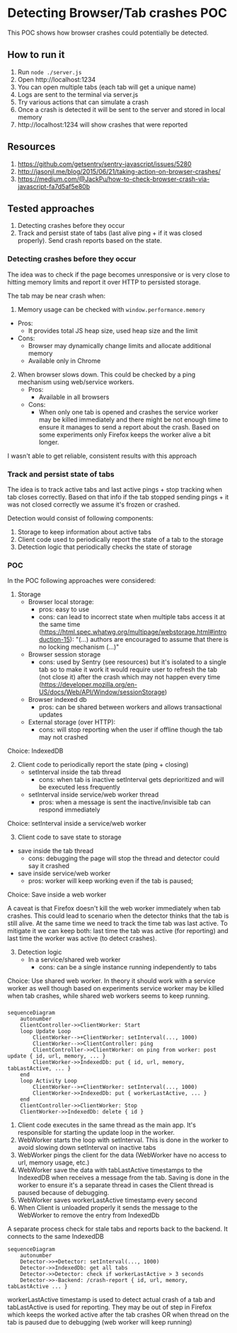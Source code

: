 # Detecting Browser/Tab crashes POC

This POC shows how browser crashes could potentially be detected.

## How to run it

1. Run `node ./server.js`
2. Open http://localhost:1234
3. You can open multiple tabs (each tab will get a unique name)
4. Logs are sent to the terminal via server.js
5. Try various actions that can simulate a crash
6. Once a crash is detected it will be sent to the server and stored in local memory
7. http://localhost:1234 will show crashes that were reported

## Resources

1. https://github.com/getsentry/sentry-javascript/issues/5280
2. http://jasonjl.me/blog/2015/06/21/taking-action-on-browser-crashes/
3. https://medium.com/@JackPu/how-to-check-browser-crash-via-javascript-fa7d5af5e80b

## Tested approaches

1. Detecting crashes before they occur
2. Track and persist state of tabs (last alive ping + if it was closed properly). Send crash reports based on the state.

### Detecting crashes before they occur

The idea was to check if the page becomes unresponsive or is very close to hitting memory limits and report it over HTTP to persisted storage.

The tab may be near crash when:

1. Memory usage can be checked with `window.performance.memory`

- Pros:
  - It provides total JS heap size, used heap size and the limit
- Cons:
  - Browser may dynamically change limits and allocate additional memory
  - Available only in Chrome

2. When browser slows down. This could be checked by a ping mechanism using web/service workers.
   - Pros:
     - Available in all browsers
   - Cons:
     - When only one tab is opened and crashes the service worker may be killed immediately and there might be not enough time to ensure it manages to send a report about the crash. Based on some experiments only Firefox keeps the worker alive a bit longer.

I wasn't able to get reliable, consistent results with this approach

### Track and persist state of tabs

The idea is to track active tabs and last active pings + stop tracking when tab closes correctly. Based on that info if the tab stopped sending pings + it was not closed correctly we assume it's frozen or crashed.

Detection would consist of following components:

1. Storage to keep information about active tabs
2. Client code used to periodically report the state of a tab to the storage
3. Detection logic that periodically checks the state of storage

### POC

In the POC following approaches were considered:

1. Storage
   - Browser local storage:
     - pros: easy to use
     - cons: can lead to incorrect state when multiple tabs access it at the same time (https://html.spec.whatwg.org/multipage/webstorage.html#introduction-15): "(...) authors are encouraged to assume that there is no locking mechanism (...)"
   - Browser session storage
     - cons: used by Sentry (see resources) but it's isolated to a single tab so to make it work it would require user to refresh the tab (not close it) after the crash which may not happen every time (https://developer.mozilla.org/en-US/docs/Web/API/Window/sessionStorage)
   - Browser indexed db
     - pros: can be shared between workers and allows transactional updates
   - External storage (over HTTP):
     - cons: will stop reporting when the user if offline though the tab may not crashed

Choice: IndexedDB

2. Client code to periodically report the state (ping + closing)
   - setInterval inside the tab thread
     - cons: when tab is inactive setInterval gets deprioritized and will be executed less frequently
   - setInterval inside service/web worker thread
     - pros: when a message is sent the inactive/invisible tab can respond immediately

Choice: setInterval inside a service/web worker

3. Client code to save state to storage

- save inside the tab thread
  - cons: debugging the page will stop the thread and detector could say it crashed
- save inside service/web worker
  - pros: worker will keep working even if the tab is paused;

Choice: Save inside a web worker

A caveat is that Firefox doesn't kill the web worker immediately when tab crashes. This could lead to scenario when the detector thinks that the tab is still alive. At the same time we need to track the time tab was last active. To mitigate it we can keep both: last time the tab was active (for reporting) and last time the worker was active (to detect crashes).

3. Detection logic
   - In a service/shared web worker
     - cons: can be a single instance running independently to tabs

Choice: Use shared web worker. In theory it should work with a service worker as well though based on experiments service worker may be killed when tab crashes, while shared web workers seems to keep running.

###

```mermaid
sequenceDiagram
    autonumber
    ClientController->>ClientWorker: Start
    loop Update Loop
        ClientWorker-->+ClientWorker: setInterval(..., 1000)
        ClientWorker-->>ClientController: ping
        ClientController->>ClientWorker: on ping from worker: post update { id, url, memory, ... }
        ClientWorker->>IndexedDb: put { id, url, memory, tabLastActive, ... }
    end
    loop Activity Loop
        ClientWorker-->+ClientWorker: setInterval(..., 1000)
        ClientWorker->>IndexedDb: put { workerLastActive, ... }
    end
    ClientController->>ClientWorker: Stop
    ClientWorker->>IndexedDb: delete { id }
```

1. Client code executes in the same thread as the main app. It's responsible for starting the update loop in the worker.
2. WebWorker starts the loop with setInterval. This is done in the worker to avoid slowing down setInterval on inactive tabs
3. WebWorker pings the client for the data (WebWorker have no access to url, memory usage, etc.)
4. WebWorker save the data with tabLastActive timestamps to the IndexedDB when receives a message from the tab. Saving is done in the worker to ensure it's a separate thread in cases the Client thread is paused because of debugging.
5. WebWorker saves workerLastActive timestamp every second
6. When Client is unloaded properly it sends the message to the WebWorker to remove the entry from IndexedDb

A separate process check for stale tabs and reports back to the backend. It connects to the same IndexedDB

```mermaid
sequenceDiagram
    autonumber
    Detector->>+Detector: setInterval(..., 1000)
    Detector->>IndexedDb: get all tabs
    Detector->>Detector: check if workerLastActive > 3 seconds
    Detector->>-Backend: /crash-report { id, url, memory, tabLastActive ... }
```

workerLastActive timestamp is used to detect actual crash of a tab and tabLastActive is used for reporting. They may be out of step in Firefox which keeps the worked active after the tab crashes OR when thread on the tab is paused due to debugging (web worker will keep running)
